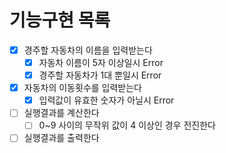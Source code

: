 # 기능구현 목록

- [x] 경주할 자동차의 이름을 입력받는다
  - [x] 자동차 이름이 5자 이상일시 Error
  - [x] 경주할 자동차가 1대 뿐일시 Error
- [x] 자동차의 이동횟수를 입력받는다
  - [x] 입력값이 유효한 숫자가 아닐시 Error
- [ ] 실행결과를 계산한다
  - [ ] 0~9 사이의 무작위 값이 4 이상인 경우 전진한다
- [ ] 실행결과를 출력한다
